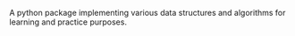 A python package implementing various data structures and algorithms for learning and practice purposes.
